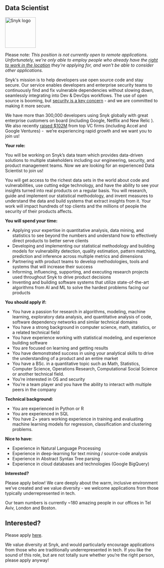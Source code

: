 Data Scientist
---

<img src="https://res.cloudinary.com/snyk/image/upload/v1537345894/press-kit/brand/logo-black.png" width="100" alt="Snyk logo" />

<p><span style="font-weight: 400;">Please note: <em>Th</em><em>is position is not currently open to remote applications.  Unfortunately, we're only able to employ people who already have the <span style="text-decoration: underline;">right to work in the location</span> they're applying for, and won't be able to consider other applications.</em></span></p>
<p><span style="font-weight: 400;">Snyk's mission is to help developers use open source code and stay secure. Our service enables developers and enterprise security teams to continuously find and fix vulnerable dependencies without slowing down, seamlessly integrating into Dev &amp; DevOps workflows. The use of open source is booming, but </span><a href="https://snyk.io/stateofossecurity/"><span style="font-weight: 400;">security is a key concern</span></a><span style="font-weight: 400;"> - and we are committed to making it more secure. </span></p>
<p><span style="font-weight: 400;">We have more than 300,000 developers using Snyk globally with great enterprise customers on board (including Google, Netflix and New Relic ). We also recently </span><a href="https://techcrunch.com/2018/09/25/snyk-raises-22m-on-a-100m-valuation-to-detect-security-vulnerabilities-in-open-source-code"><span style="font-weight: 400;">raised $102M</span></a><span style="font-weight: 400;"> from top VC firms (including Accel and Google Ventures) -  we’re experiencing rapid growth and we want you to join us! </span></p>
<p><strong>Your role:</strong></p>
<p><span style="font-weight: 400;">You will be working on Snyk’s data team which provides data-driven solutions to multiple stakeholders including our engineering, security, and product management teams. Now we are looking for an experienced Data Scientist to join us! </span></p>
<p><span style="font-weight: 400;">You will get access to the richest data sets in the world about code and vulnerabilities, use cutting edge technology, and have the ability to see your insights turned into real products on a regular basis. You will research, guide and implement our statistical methodology, and invent measures to understand the data and build systems that extract insights from it. Your work will impact hundreds of top clients and the millions of people the security of their products affects. </span> </p>
<p><strong>You will spend your time:</strong></p>
<ul>
<li style="font-weight: 400;"><span style="font-weight: 400;">Applying your expertise in quantitative analysis, data mining, and statistics to see beyond the numbers and understand how to effectively direct products to better serve clients</span></li>
<li style="font-weight: 400;"><span style="font-weight: 400;">Developing and implementing our statistical methodology and building models for vulnerability detection, quality estimation, pattern matching, prediction and inference across multiple metrics and dimensions</span></li>
<li style="font-weight: 400;"><span style="font-weight: 400;">Partnering with product teams to develop methodologies, tools and systems that will increase their success</span></li>
<li style="font-weight: 400;"><span style="font-weight: 400;">Informing, influencing, supporting, and executing research projects used throughout Snyk to drive product decisions</span></li>
<li style="font-weight: 400;"><span style="font-weight: 400;">Inventing and building software systems that utilize state-of-the-art algorithms from AI and ML to solve the hardest problems facing our products</span></li>
</ul>
<p><strong>You should apply if:</strong></p>
<ul>
<li style="font-weight: 400;"><span style="font-weight: 400;">You have a passion for research in algorithms, modeling, machine learning, exploratory data analysis, and quantitative analysis of code, software dependency networks and similar technical domains</span></li>
<li style="font-weight: 400;"><span style="font-weight: 400;">You have a strong background in computer science, math, statistics, or a related technical field</span></li>
<li style="font-weight: 400;"><span style="font-weight: 400;">You have experience working with statistical modeling, and experience building software</span></li>
<li style="font-weight: 400;"><span style="font-weight: 400;">You are focused on learning and getting results</span></li>
<li style="font-weight: 400;"><span style="font-weight: 400;">You have demonstrated success in using your analytical skills to drive the understanding of a product and an entire market</span></li>
<li style="font-weight: 400;"><span style="font-weight: 400;">You have a BSc. in a quantitative topic such as Math, Statistics, Computer Science, Operations Research, Computational Social Science or another technical field.</span></li>
<li style="font-weight: 400;"><span style="font-weight: 400;">You’re interested in OS and security</span></li>
<li style="font-weight: 400;"><span style="font-weight: 400;">You’re a team player and you have the ability to interact with multiple peers in the company</span> </li>
</ul>
<p><strong>Technical background:</strong></p>
<ul>
<li style="font-weight: 400;"><span style="font-weight: 400;">You are experienced in Python or R</span></li>
<li style="font-weight: 400;"><span style="font-weight: 400;">You are experienced in SQL</span></li>
<li style="font-weight: 400;"><span style="font-weight: 400;">You have 2+ years working experience in training and evaluating machine learning models for regression, classification and clustering problems.</span></li>
</ul>
<p><strong>Nice to have:</strong></p>
<ul>
<li style="font-weight: 400;"><span style="font-weight: 400;">Experience in Natural Language Processing </span></li>
<li style="font-weight: 400;"><span style="font-weight: 400;">Experience in deep-learning for text mining / source-code analysis</span></li>
<li style="font-weight: 400;"><span style="font-weight: 400;">Experience in Abstract Syntax Tree parsing</span></li>
<li style="font-weight: 400;"><span style="font-weight: 400;">Experience in cloud databases and technologies (Google BigQuery)</span></li>
</ul>
<p><strong>Interested?</strong></p>
<p><span style="font-weight: 400;">Please apply below! We care deeply about the warm, inclusive environment we’ve created and we value diversity - we welcome applications from those typically underrepresented in tech.</span></p>
<p><span style="font-weight: 400;">Our team numbers is currently ~180 amazing people in our offices in Tel Aviv, London and Boston.</span></p>

Interested?
---

Please apply [here](https://boards.greenhouse.io/snyk/jobs/4251296002#app).

We value diversity at Snyk, and would particularly encourage applications from those who are traditionally underrepresented in tech.
If you like the sound of this role, but are not totally sure whether you’re the right person, please apply anyway!
